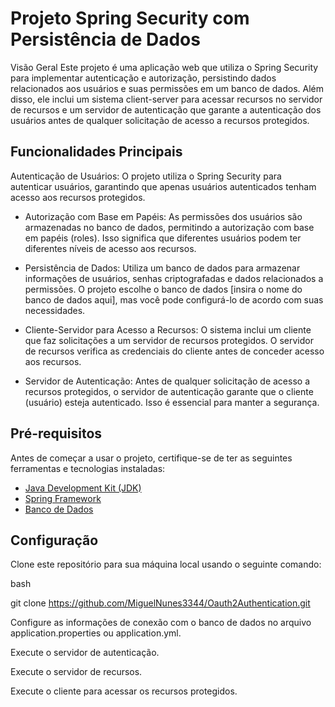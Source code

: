 # Projeto Spring Security com Persistência de Dados
Visão Geral
Este projeto é uma aplicação web que utiliza o Spring Security para implementar autenticação e autorização, persistindo dados relacionados aos usuários e suas permissões em um banco de dados. Além disso, ele inclui um sistema client-server para acessar recursos no servidor de recursos e um servidor de autenticação que garante a autenticação dos usuários antes de qualquer solicitação de acesso a recursos protegidos.

## Funcionalidades Principais
Autenticação de Usuários: O projeto utiliza o Spring Security para autenticar usuários, garantindo que apenas usuários autenticados tenham acesso aos recursos protegidos.

- Autorização com Base em Papéis: As permissões dos usuários são armazenadas no banco de dados, permitindo a autorização com base em papéis (roles). Isso significa que diferentes usuários podem ter diferentes níveis de acesso aos recursos.

- Persistência de Dados: Utiliza um banco de dados para armazenar informações de usuários, senhas criptografadas e dados relacionados a permissões. O projeto escolhe o banco de dados [insira o nome do banco de dados aqui], mas você pode configurá-lo de acordo com suas necessidades.

- Cliente-Servidor para Acesso a Recursos: O sistema inclui um cliente que faz solicitações a um servidor de recursos protegidos. O servidor de recursos verifica as credenciais do cliente antes de conceder acesso aos recursos.

- Servidor de Autenticação: Antes de qualquer solicitação de acesso a recursos protegidos, o servidor de autenticação garante que o cliente (usuário) esteja autenticado. Isso é essencial para manter a segurança.

## Pré-requisitos
Antes de começar a usar o projeto, certifique-se de ter as seguintes ferramentas e tecnologias instaladas:

- [Java Development Kit (JDK)](https://www.oracle.com/java/technologies/javase-downloads.html)
- [Spring Framework](https://spring.io/)
- [Banco de Dados](https://www.mysql.com/)

## Configuração
Clone este repositório para sua máquina local usando o seguinte comando:

bash

git clone https://github.com/MiguelNunes3344/Oauth2Authentication.git

Configure as informações de conexão com o banco de dados no arquivo application.properties ou application.yml.

Execute o servidor de autenticação.

Execute o servidor de recursos.

Execute o cliente para acessar os recursos protegidos.



